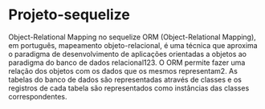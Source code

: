 # Projeto-sequelize
Object-Relational Mapping no sequelize 
ORM (Object-Relational Mapping), em português, mapeamento objeto-relacional, é uma técnica que aproxima o paradigma de desenvolvimento de aplicações orientadas a objetos ao paradigma do banco de dados relacional123. O ORM permite fazer uma relação dos objetos com os dados que os mesmos representam2. As tabelas do banco de dados são representadas através de classes e os registros de cada tabela são representados como instâncias das classes correspondentes.
